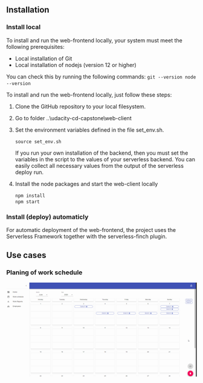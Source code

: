 ## Installation

### Install local

To install and run the web-frontend locally, your system must meet the following prerequisites:

  * Local installation of Git
  * Local installation of nodejs (version 12 or higher)

You can check this by running the following commands:
    ```
    git --version
    node --version
    ```

To install and run the web-frontend locally, just follow these steps:

  1. Clone the GitHub repository to your local filesystem.
  2. Go to folder ..\udacity-cd-capstone\web-client
  3. Set the environment variables defined in the file set_env.sh.
      ```
      source set_env.sh
      ```
     If you run your own installation of the backend, then you must set the variables in the script to the values of your serverless backend.
     You can easily collect all necessary values from the output of the serverless deploy run.

  4. Install the node packages and start the web-client locally
      ```
      npm install
      npm start
      ```

### Install (deploy) automaticly

For automatic deployment of the web-frontend, the project uses the Serverless Framework together with the serverless-finch plugin.



## Use cases

### Planing of work schedule

![Work Schedule](../screenshots/schedule.gif?raw=true "Planing the work schedule")